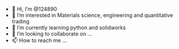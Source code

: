 - 👋 Hi, I’m @124890
- 👀 I’m interested in Materials science, engineering and quantitative trading
- 🌱 I’m currently learning python and solidworks
- 💞️ I’m looking to collaborate on ...
- 📫 How to reach me ...

<!---
124890/124890 is a ✨ special ✨ repository because its `README.md` (this file) appears on your GitHub profile.
You can click the Preview link to take a look at your changes.
--->
